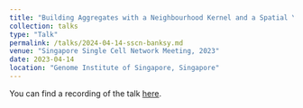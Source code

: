 ```yaml
---
title: "Building Aggregates with a Neighbourhood Kernel and a Spatial Yardstick"
collection: talks
type: "Talk"
permalink: /talks/2024-04-14-sscn-banksy.md
venue: "Singapore Single Cell Network Meeting, 2023"
date: 2023-04-14
location: "Genome Institute of Singapore, Singapore"
---
```

You can find a recording of the talk [here](https://youtu.be/MeddQqZRCiM?si=kqeYI3ugBbbDs6LN&t=6390). 